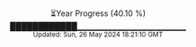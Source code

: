 <p align="center">
⏳Year Progress (40.10 %) <br>
████████████▁▁▁▁▁▁▁▁▁▁▁▁▁▁▁▁▁▁ <br>
<sub>Updated: Sun, 26 May 2024 18:21:10 GMT</sub>
</p>

